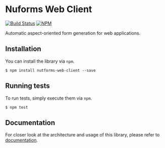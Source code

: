 # Nuforms Web Client

[![Build Status](https://travis-ci.org/jSquirrel/nutforms-web-client.svg?branch=master)](https://travis-ci.org/jSquirrel/nutforms-web-client)
[![NPM](https://img.shields.io/npm/v/nutforms-web-client.svg)](https://www.npmjs.com/package/nutforms-web-client)

Automatic aspect-oriented form generation for web applications.

## Installation

You can install the library via `npm`.

```
$ npm install nutforms-web-client --save
```

## Running tests

To run tests, simply execute them via `npm`.

```
$ npm test
```

## Documentation

For closer look at the architecture and usage of this library, please refer
to [documentation](https://github.com/jSquirrel/nutforms-web-client/tree/master/docs/en/index.md).
